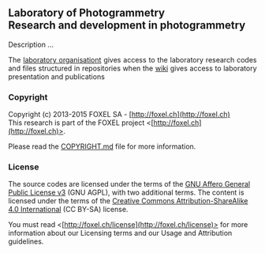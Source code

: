 
## Laboratory of Photogrammetry <br /> Research and development in photogrammetry

<p align="justify">
Description ...
</p>

<p align="justify">
The <a href="https://github.com/FOXEL-Labs-Photogrammetry">laboratory organisationt</a>
gives access to the laboratory research codes and files structured in repositories when
the <a href="https://github.com/FOXEL-Labs/Laboratory-of-Photogrammetry/wiki">wiki</a>
gives access to laboratory presentation and publications
</p>

### Copyright

Copyright (c) 2013-2015 FOXEL SA - [http://foxel.ch](http://foxel.ch)<br />
This research is part of the FOXEL project <[http://foxel.ch](http://foxel.ch)>.

Please read the [COPYRIGHT.md](COPYRIGHT.md) file for more information.


### License

The source codes are licensed under the terms of the
[GNU Affero General Public License v3](http://www.gnu.org/licenses/agpl.html)
(GNU AGPL), with two additional terms. The content is licensed under the terms
of the
[Creative Commons Attribution-ShareAlike 4.0 International](http://creativecommons.org/licenses/by-sa/4.0/)
(CC BY-SA) license.

You must read <[http://foxel.ch/license](http://foxel.ch/license)> for more
information about our Licensing terms and our Usage and Attribution guidelines.

